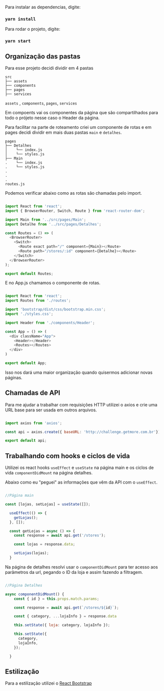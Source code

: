 Para instalar as dependencias, digite: 

### `yarn install`

Para rodar o projeto, digite:

### `yarn start`


## Organização das pastas 

Para esse projeto decidi dividir em 4 pastas 

```
src
├── assets
├── components
├── pages
├── services

```

`assets` , `components`, `pages`, `services`


Em compoents vai os componentes da página que são compartilhados para todo o
prójeto nesse caso o Header da página.

Para facilitar na parte de roteamento criei um componente de rotas e em pages decidi dividir em mais duas pastas `main` e `detalhes`.

```
pages
├── Detalhes
│    └── index.js
│    └── styles.js
├── Main
.    └── index.js
.    └── styles.js
.
.
.
routes.js
```

Podemos verificar abaixo como as rotas são chamadas pelo import. 

```js

import React from 'react';
import { BrowserRouter, Switch, Route } from 'react-router-dom';

import Main from '../src/pages/Main';
import Detalhe from '../src/pages/Detalhes';

const Routes = () => (
  <BrowserRouter>
    <Switch>
      <Route exact path="/" component={Main}></Route>
      <Route path="/stores/:id" component={Detalhe}></Route>
    </Switch>
  </BrowserRouter>
);

export default Routes;

```

E no App.js chamamos o componente de rotas.

```js

import React from 'react';
import Routes from './routes';

import 'bootstrap/dist/css/bootstrap.min.css';
import './styles.css';

import Header from './components/Header';

const App = () => (
  <div className="App">
    <Header></Header>
    <Routes></Routes>
  </div>
)

export default App;

```
Isso nos dará uma maior organização quando quisermos adicionar novas páginas.


## Chamadas de API

Para me ajudar a trabalhar com requisições HTTP utilizei o axios e crie uma URL
base para ser usada em outros arquivos.

```js

import axios from 'axios';

const api = axios.create({ baseURL: 'http://challenge.getmore.com.br'});

export default api;

```

## Trabalhando com hooks e ciclos de vida

Utilizei os react hooks `useEffect` e `useState` na página main e os ciclos de vida 
`componentDidMount` na página detalhes.

Abaixo como eu "peguei" as informações que vêm da API com o `useEffect`.

```js

//Página main

const [lojas, setLojas] = useState([]);

  useEffect(() => {
    getLojas();
  }, []);

  const getLojas = async () => {
    const response = await api.get('/stores');

    const lojas = response.data;

    setLojas(lojas);
  }

```

Na página de detalhes resolvi usar o `componentDidMount`  para ter acesso
aos parâmetros da url, pegando o ID da loja e assim fazendo a filtragem.

```js

//Página Detalhes

async componentDidMount() {
    const { id } = this.props.match.params;

    const response = await api.get(`/stores/${id}`);

    const { category, ...lojaInfo } = response.data

    this.setState({ loja: category, lojaInfo });

    this.setState({
      category,
      lojaInfo,
    });

  }

  ```


  ## Estilização

  Para a estilização utilizei o [React Bootstrap](https://react-bootstrap.github.io/)
